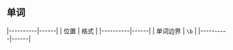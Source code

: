 ##   单词
|----------|------|
| 位置     | 格式 |
|----------|------|
| 单词边界 | `\b` |
|----------|------|

